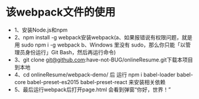 # 该webpack文件的使用
* 1、安装Node.js和npm
* 2、npm install -g webpack安装webpack(a、如果报错说有权限问题，就是用 sudo npm i -g webpack b、Windows 里没有 sudo，那么你只能「以管理员身份运行」Git Bash，然后再运行命令)
* 3、git clone git@github.com:have-not-BUG/onlineResume.git下载本项目到本地
* 4、cd onlineResume/webpack-demo/ 后 运行 npm i babel-loader babel-core babel-preset-es2015 babel-preset-react 来安装相关依赖
* 5、最后运行webpack后打开page.html 会看到弹窗“你好，世界！”
